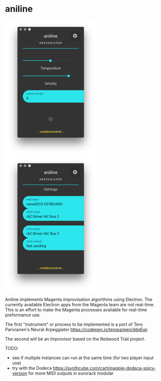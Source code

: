 # aniline

<img src="https://raw.githubusercontent.com/creativecontrol/aniline/master/aniline_arpeggiator_main.png" width="300px"><img src="https://raw.githubusercontent.com/creativecontrol/aniline/master/aniline_arpeggiator_settings.png" width="300px">

Aniline implements Magenta improvisation algorithms using Electron.
The currently available Electron apps from the Magenta team are not real-time.
This is an effort to make the Magenta processes available for real-time preformance use.

The first "instrument" or process to be implemented is a port of Tero Parivianen's
Neural Arpeggiator https://codepen.io/teropa/pen/ddqEwj

The second will be an Improvisor based on the Redwood Trail project.

TODO:
- see if multiple instances can run at the same time (for two player input use)
- try with the Dodeca https://synthcube.com/cart/magpie-dodeca-spicy-version for more MIDI outputs in eurorack modular

